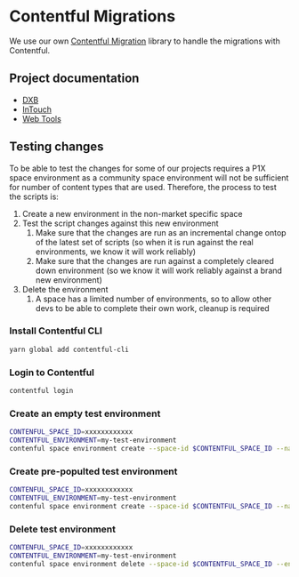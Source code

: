 # Contentful Migrations

We use our own [Contentful Migration](https://gitlab.com/bmi-digital/contentful-migration) library to handle the migrations with Contentful.

## Project documentation

- [DXB](/applications/dxb/contentful-migrate/README.md)
- [InTouch](/applications/intouch/contentful-migrate/README.md)
- [Web Tools](/applications/dxb/webtools-contentful-migrate/README.md)

## Testing changes

To be able to test the changes for some of our projects requires a P1X space environment as a community space environment will not be sufficient for number of content types that are used. Therefore, the process to test the scripts is:

1. Create a new environment in the non-market specific space
1. Test the script changes against this new environment
   1. Make sure that the changes are run as an incremental change ontop of the latest set of scripts (so when it is run against the real environments, we know it will work reliably)
   1. Make sure that the changes are run against a completely cleared down environment (so we know it will work reliably against a brand new environment)
1. Delete the environment
   1. A space has a limited number of environments, so to allow other devs to be able to complete their own work, cleanup is required

### Install Contentful CLI

```bash
yarn global add contentful-cli
```

### Login to Contentful

```bash
contentful login
```

### Create an empty test environment

```bash
CONTENFUL_SPACE_ID=xxxxxxxxxxxx
CONTENTFUL_ENVIRONMENT=my-test-environment
contenful space environment create --space-id $CONTENTFUL_SPACE_ID --name $CONTENTFUL_ENVIRONMENT --environment-id $CONTENTFUL_ENVIRONMENT
```

### Create pre-populted test environment

```bash
CONTENFUL_SPACE_ID=xxxxxxxxxxxx
CONTENTFUL_ENVIRONMENT=my-test-environment
contenful space environment create --space-id $CONTENTFUL_SPACE_ID --name $CONTENTFUL_ENVIRONMENT --environment-id $CONTENTFUL_ENVIRONMENT --source master
```

### Delete test environment

```bash
CONTENFUL_SPACE_ID=xxxxxxxxxxxx
CONTENTFUL_ENVIRONMENT=my-test-environment
contenful space environment delete --space-id $CONTENTFUL_SPACE_ID --environment-id $CONTENTFUL_ENVIRONMENT
```
